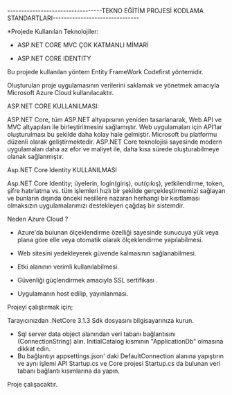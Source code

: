 ----------------------------------TEKNO EĞİTİM PROJESİ KODLAMA STANDARTLARI-------------------------------

*Projede Kullanılan Teknolojiler:

- ASP.NET CORE MVC ÇOK KATMANLI MİMARİ 

- ASP.NET CORE IDENTITY 

Bu projede kullanılan yöntem  Entity FrameWork Codefirst yöntemidir.

Oluşturulan proje uygulamasının verilerini saklamak ve yönetmek amacıyla Microsoft Azure Cloud kullanılacaktır.

ASP.NET CORE KULLANILMASI: 

ASP.NET Core, tüm ASP.NET altyapısının yeniden tasarlanarak, Web API ve MVC altyapıları ile birleştirilmesini sağlamıştır. 
Web uygulamaları için API’lar oluşturulması bu şekilde daha kolay hale gelmiştir. 
Microsoft bu platformu düzenli olarak geliştirmektedir. 
ASP.NET Core teknolojisi sayesinde modern uygulamaları daha az efor ve maliyet ile, daha kısa sürede oluşturabilmeye olanak sağlanmıştır. 

Asp.NET Core Identity KULLANILMASI 

Asp.NET Core Identity; üyelerin, login(giriş), out(çıkış), yetkilendirme, token, şifre hatırlatma vs. tüm işlemleri hızlı bir şekilde gerçekleştirmemizi sağlayan ve 
bunların dışında önceki nesillere nazaran herhangi bir kısıtlaması olmaksızın uygulamalarımızı destekleyen çağdaş bir sistemdir.

Neden Azure Cloud ?

- Azure'da bulunan ölçeklendirme özelliği sayesinde sunucuya yük veya plana göre elle veya otomatik olarak ölçeklendirme yapılabilmesi.

- Web sitesini yedekleyerek güvende kalmasının sağlanabilmesi.

- Etki alanının verimli kullanılabilmesi.

- Güvenliği güçlendirmek amacıyla SSL sertifikası .

- Uygulamanın host edilip, yayınlanması.
 

Projeyi çalıştırmak için;

Tarayıcınızdan .NetCore 3.1.3 Sdk dosyasını bilgisayarınıza kurun.

- Sql server data object alanından veri tabanı bağlantısını (ConnectionString) alın.
InıtialCatalog kısmının "ApplicationDb" olmasına dikkat edin.
- Bu bağlantıyı appsettings.json' daki DefaultConnection alanına yapıştırın ve aynı işlemi API Startup.cs ve Core projesi 
Startup.cs da bulunan veri tabanı bağlantı kısımlarına da yapın. 

Proje çalışacaktır.
